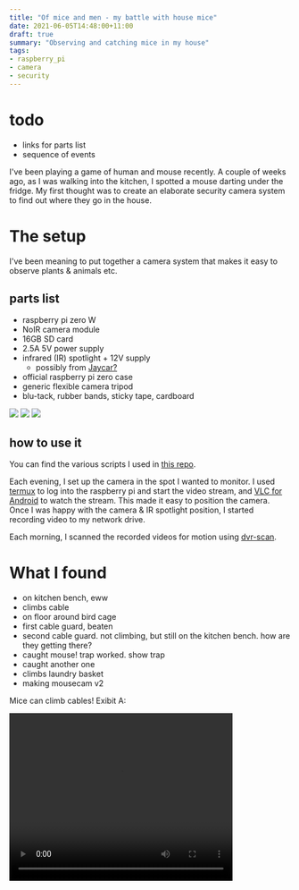 ```yaml
---
title: "Of mice and men - my battle with house mice"
date: 2021-06-05T14:48:00+11:00
draft: true
summary: "Observing and catching mice in my house"
tags:
- raspberry_pi
- camera
- security
---
```


# todo
- links for parts list
- sequence of events

I've been playing a game of human and mouse recently. A couple of weeks ago,
as I was walking into the kitchen, I spotted a mouse darting under the fridge.
My first thought was to create an elaborate security camera system to find out
where they go in the house.


# The setup
I've been meaning to put together a camera system that makes it easy to observe
plants & animals etc.

## parts list
- raspberry pi zero W
- NoIR camera module
- 16GB SD card
- 2.5A 5V power supply
- infrared (IR) spotlight + 12V supply
  - possibly from [Jaycar?](https://www.jaycar.com.au/infrared-security-spotlight/p/QC3652)
- official raspberry pi zero case
- generic flexible camera tripod
- blu-tack, rubber bands, sticky tape, cardboard

![](/yyyy_mouse/camera_front.webp)
![](/yyyy_mouse/camera_back.webp)
![](/yyyy_mouse/ir_spotlight.webp)

## how to use it
You can find the various scripts I used in [this repo](https://github.com/uozuAho/pi_stuff).

Each evening, I set up the camera in the spot I wanted to monitor. I used
[termux](https://termux.com/) to log into the raspberry pi and start the video
stream, and [VLC for Android](https://www.videolan.org/vlc/download-android.html)
to watch the stream. This made it easy to position the camera. Once I was happy
with the camera & IR spotlight position, I started recording video to my network
drive.

Each morning, I scanned the recorded videos for motion using
[dvr-scan](https://dvr-scan.readthedocs.io/en/latest/).


# What I found

- on kitchen bench, eww
- climbs cable
- on floor around bird cage
- first cable guard, beaten
- second cable guard. not climbing, but still on the kitchen bench. how are they
  getting there?
- caught mouse! trap worked. show trap
- caught another one
- climbs laundry basket
- making mousecam v2

Mice can climb cables! Exibit A:

<video width="400" height="300" autoplay loop>
   <source src="/yyyy_mouse/mousefall.webm" type="video/webm" />
   Sorry, your browser doesn't support embedded videos.
</video>
